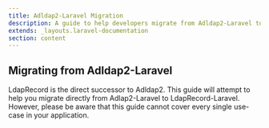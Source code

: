 ```yaml
---
title: Adldap2-Laravel Migration
description: A guide to help developers migrate from Adldap2-Laravel to LdapRecord-Laravel
extends: _layouts.laravel-documentation
section: content
---
```


## Migrating from Adldap2-Laravel

LdapRecord is the direct successor to Adldap2. This guide will attempt to help you migrate directly
from Adlap2-Laravel to LdapRecord-Laravel. However, please be aware that this guide cannot cover
every single use-case in your application.

